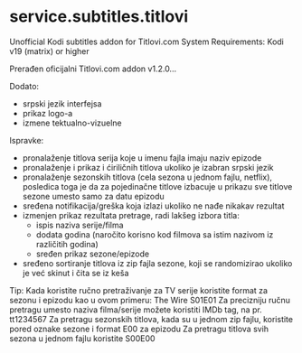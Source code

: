 # service.subtitles.titlovi
Unofficial Kodi subtitles addon for Titlovi.com
System Requirements: Kodi v19 (matrix) or higher

Prerađen oficijalni Titlovi.com addon v1.2.0...

Dodato:
- srpski jezik interfejsa
- prikaz logo-a
- izmene tektualno-vizuelne

Ispravke:
- pronalaženje titlova serija koje u imenu fajla imaju naziv epizode
- pronalaženje i prikaz i ćiriličnih titlova ukoliko je izabran srpski jezik
- pronalaženje sezonskih titlova (cela sezona u jednom fajlu, netflix), posledica toga je da za pojedinačne titlove izbacuje u prikazu sve titlove sezone umesto samo za datu epizodu
- sređena notifikacija/greška koja izlazi ukoliko ne nađe nikakav rezultat
- izmenjen prikaz rezultata pretrage, radi lakšeg izbora titla:
	- ispis naziva serije/filma
	- dodata godina (naročito korisno kod filmova sa istim nazivom iz različitih godina)
	- sređen prikaz sezone/epizode
- sređeno sortiranje titlova iz zip fajla sezone, koji se randomizirao ukoliko je već skinut i čita se iz keša

Tip:
Kada koristite ručno pretraživanje za TV serije koristite format za sezonu i epizodu kao u ovom primeru: The Wire S01E01
	Za precizniju ručnu pretragu umesto naziva filma/serije možete koristiti IMDb tag, na pr. tt1234567
	Za pretragu sezonskih titlova, kada su u jednom zip fajlu, koristite pored oznake sezone i format E00 za epizodu
	Za pretragu titlova svih sezona u jednom fajlu koristite S00E00
